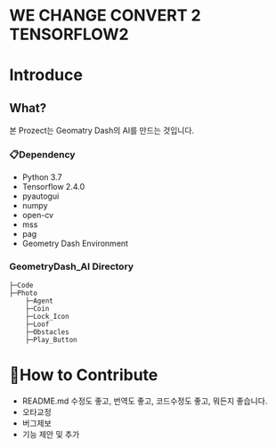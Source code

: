 # WE CHANGE CONVERT 2 TENSORFLOW2

# Introduce

## What?

본 Prozect는 Geomatry Dash의 AI를 만드는 것입니다.

### 📋Dependency

- Python 3.7
- Tensorflow 2.4.0
- pyautogui
- numpy
- open-cv
- mss
- pag
- Geometry Dash Environment

### GeometryDash_AI Directory

    ├─Code
    ├─Photo
        ├─Agent
        ├─Coin
        ├─Lock_Icon
        ├─Loof
        ├─Obstacles
        ├─Play_Button

# 👏How to Contribute

- README.md 수정도 좋고, 번역도 좋고, 코드수정도 좋고, 뭐든지 좋습니다.
- 오타교정
- 버그제보
- 기능 제안 및 추가
